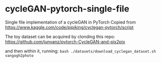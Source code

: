 # cycleGAN-pytorch-single-file
Single file implementation of a cycleGAN in PyTorch
Copied from https://www.kaggle.com/code/pipiking/cyclegan-pytorch/script

The toy dataset can be acquired by clonding this repo:
https://github.com/junyanz/pytorch-CycleGAN-and-pix2pix

and then within it, running:
`bash ./datasets/download_cyclegan_dataset.sh vangogh2photo`
